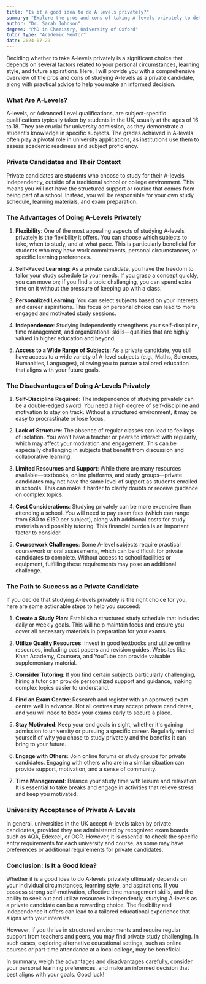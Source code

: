 ```yaml
---
title: "Is it a good idea to do A levels privately?"
summary: "Explore the pros and cons of taking A-levels privately to determine if it's the right choice for your learning style and future goals."
author: "Dr. Sarah Johnson"
degree: "PhD in Chemistry, University of Oxford"
tutor_type: "Academic Mentor"
date: 2024-07-29
---
```


Deciding whether to take A-levels privately is a significant choice that depends on several factors related to your personal circumstances, learning style, and future aspirations. Here, I will provide you with a comprehensive overview of the pros and cons of studying A-levels as a private candidate, along with practical advice to help you make an informed decision. 

### What Are A-Levels?

A-levels, or Advanced Level qualifications, are subject-specific qualifications typically taken by students in the UK, usually at the ages of 16 to 18. They are crucial for university admission, as they demonstrate a student’s knowledge in specific subjects. The grades achieved in A-levels often play a pivotal role in university applications, as institutions use them to assess academic readiness and subject proficiency.

### Private Candidates and Their Context

Private candidates are students who choose to study for their A-levels independently, outside of a traditional school or college environment. This means you will not have the structured support or routine that comes from being part of a school. Instead, you will be responsible for your own study schedule, learning materials, and exam preparation.

### The Advantages of Doing A-Levels Privately

1. **Flexibility**: One of the most appealing aspects of studying A-levels privately is the flexibility it offers. You can choose which subjects to take, when to study, and at what pace. This is particularly beneficial for students who may have work commitments, personal circumstances, or specific learning preferences.

2. **Self-Paced Learning**: As a private candidate, you have the freedom to tailor your study schedule to your needs. If you grasp a concept quickly, you can move on; if you find a topic challenging, you can spend extra time on it without the pressure of keeping up with a class.

3. **Personalized Learning**: You can select subjects based on your interests and career aspirations. This focus on personal choice can lead to more engaged and motivated study sessions.

4. **Independence**: Studying independently strengthens your self-discipline, time management, and organizational skills—qualities that are highly valued in higher education and beyond.

5. **Access to a Wide Range of Subjects**: As a private candidate, you still have access to a wide variety of A-level subjects (e.g., Maths, Sciences, Humanities, Languages), allowing you to pursue a tailored education that aligns with your future goals.

### The Disadvantages of Doing A-Levels Privately

1. **Self-Discipline Required**: The independence of studying privately can be a double-edged sword. You need a high degree of self-discipline and motivation to stay on track. Without a structured environment, it may be easy to procrastinate or lose focus.

2. **Lack of Structure**: The absence of regular classes can lead to feelings of isolation. You won’t have a teacher or peers to interact with regularly, which may affect your motivation and engagement. This can be especially challenging in subjects that benefit from discussion and collaborative learning.

3. **Limited Resources and Support**: While there are many resources available—textbooks, online platforms, and study groups—private candidates may not have the same level of support as students enrolled in schools. This can make it harder to clarify doubts or receive guidance on complex topics.

4. **Cost Considerations**: Studying privately can be more expensive than attending a school. You will need to pay exam fees (which can range from £80 to £150 per subject), along with additional costs for study materials and possibly tutoring. This financial burden is an important factor to consider.

5. **Coursework Challenges**: Some A-level subjects require practical coursework or oral assessments, which can be difficult for private candidates to complete. Without access to school facilities or equipment, fulfilling these requirements may pose an additional challenge.

### The Path to Success as a Private Candidate

If you decide that studying A-levels privately is the right choice for you, here are some actionable steps to help you succeed:

1. **Create a Study Plan**: Establish a structured study schedule that includes daily or weekly goals. This will help maintain focus and ensure you cover all necessary materials in preparation for your exams.

2. **Utilize Quality Resources**: Invest in good textbooks and utilize online resources, including past papers and revision guides. Websites like Khan Academy, Coursera, and YouTube can provide valuable supplementary material.

3. **Consider Tutoring**: If you find certain subjects particularly challenging, hiring a tutor can provide personalized support and guidance, making complex topics easier to understand.

4. **Find an Exam Centre**: Research and register with an approved exam centre well in advance. Not all centres may accept private candidates, and you will need to book your exams early to secure a place.

5. **Stay Motivated**: Keep your end goals in sight, whether it's gaining admission to university or pursuing a specific career. Regularly remind yourself of why you chose to study privately and the benefits it can bring to your future.

6. **Engage with Others**: Join online forums or study groups for private candidates. Engaging with others who are in a similar situation can provide support, motivation, and a sense of community.

7. **Time Management**: Balance your study time with leisure and relaxation. It is essential to take breaks and engage in activities that relieve stress and keep you motivated.

### University Acceptance of Private A-Levels

In general, universities in the UK accept A-levels taken by private candidates, provided they are administered by recognized exam boards such as AQA, Edexcel, or OCR. However, it is essential to check the specific entry requirements for each university and course, as some may have preferences or additional requirements for private candidates.

### Conclusion: Is It a Good Idea?

Whether it is a good idea to do A-levels privately ultimately depends on your individual circumstances, learning style, and aspirations. If you possess strong self-motivation, effective time management skills, and the ability to seek out and utilize resources independently, studying A-levels as a private candidate can be a rewarding choice. The flexibility and independence it offers can lead to a tailored educational experience that aligns with your interests.

However, if you thrive in structured environments and require regular support from teachers and peers, you may find private study challenging. In such cases, exploring alternative educational settings, such as online courses or part-time attendance at a local college, may be beneficial.

In summary, weigh the advantages and disadvantages carefully, consider your personal learning preferences, and make an informed decision that best aligns with your goals. Good luck!
    